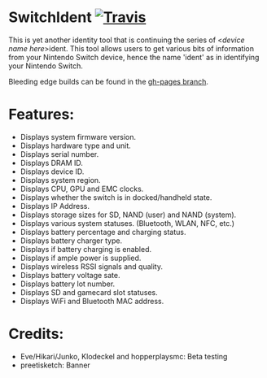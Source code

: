 # SwitchIdent [![Travis](https://img.shields.io/travis/Rai/SwitchIdent.svg?style=flat-square)](https://github.com/Rai/SwitchIdent/tree/gh-pages)

This is yet another identity tool that is continuing the series of <*device name here*>ident. This tool allows users to get various bits of information from your Nintendo Switch device, hence the name 'ident' as in identifying your Nintendo Switch.

Bleeding edge builds can be found in the [gh-pages branch](https://github.com/Rai/SwitchIdent/tree/gh-pages).

# Features: 
- Displays system firmware version.
- Displays hardware type and unit.
- Displays serial number.
- Displays DRAM ID.
- Displays device ID.
- Displays system region.
- Displays CPU, GPU and EMC clocks.
- Displays whether the switch is in docked/handheld state.
- Displays IP Address.
- Displays storage sizes for SD, NAND (user) and NAND (system).
- Displays various system statuses. (Bluetooth, WLAN, NFC, etc.)
- Displays battery percentage and charging status.
- Displays battery charger type.
- Displays if battery charging is enabled.
- Displays if ample power is supplied.
- Displays wireless RSSI signals and quality.
- Displays battery voltage sate.
- Displays battery lot number.
- Displays SD and gamecard slot statuses.
- Displays WiFi and Bluetooth MAC address.

# Credits:
- Eve/Hikari/Junko, Klodeckel and hopperplaysmc: Beta testing
- preetisketch: Banner
